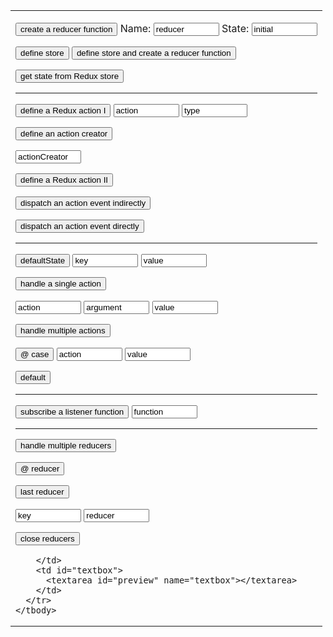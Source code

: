 
<link rel="stylesheet" href="https://maxcdn.bootstrapcdn.com/bootstrap/3.3.7/css/bootstrap.min.css" integrity="sha384-BVYiiSIFeK1dGmJRAkycuHAHRg32OmUcww7on3RYdg4Va+PmSTsz/K68vbdEjh4u" crossorigin="anonymous" />
<link rel="stylesheet" href="styles.css" />

<style>

h1 > a {
  font-family: Corbel;
  color: white;
}

.markdown-body h1 {
  border-bottom: none;
}

.markdown-body table td, .markdown-body table tr {
  border: none;
}

input:not([type:"button"]) {
  border-color: black;
}

</style>

<form name="editor">
  <table>
    <tbody>
      <tr>
        <td id="buttons">

<p><input type="button" class="btn btn-primary" value="create a reducer function" onclick="document.editor.textbox.value+='\nconst ' + document.editor.reducerName.value + ' = (state = ' + document.editor.state.value + ') => {\n  return state;\n}\n\n'" />
Name:  <input class="btn" value="reducer" name="reducerName" size="10" type="textfield" />
State: <input class="btn" value="initial" name="state" size="10" type="textfield" /></p>

<p><input type="button" class="button btn btn-primary" value="define store" onclick="document.editor.textbox.value+='const store = Redux.createStore(reducer);\n'" />
   <input type="button" class="btn btn-success" value="define store and create a reducer function" onclick="document.editor.textbox.value+='const store = Redux.createStore(\n  (state = ' + document.editor.reducerName.value + ') => state\n);\n\n'" /></p>

<p><input type="button" class="button btn btn-primary" value="get state from Redux store" onclick="document.editor.textbox.value+='const currentState = store.getState();\n'" /></p>

<hr />

<p><input type="button" class="button btn btn-primary" value="define a Redux action I" onclick="document.editor.textbox.value+='\nconst ' + document.editor.action.value + ' = {\n  type: &#34;' + document.editor.actionType.value + '&#34;\n}\n'" />

  <input class="btn" value="action" name="action" size="10" type="textfield">
  <input class="btn" value="type" name="actionType" size="10" type="textfield"></p>
  
<p><input type="button" class="button btn btn-primary" value="define an action creator" onclick="document.editor.textbox.value+='\nfunction ' + document.editor.actionCreator.value + '() {\n  return ' + document.editor.action.value + ';\n}\n'" />

  <input class="btn" value="actionCreator" name="actionCreator" size="10" type="textfield"></p>

<p><input type="button" class="button btn btn-primary" value="define a Redux action II" onclick="document.editor.textbox.value+='\nconst ' + document.editor.actionCreator.value + ' = () => {\n  return {\r    type: &#34;' + document.editor.actionType.value + '&#34;\n  }\n};\n'" /></p>
  
<p><input type="button" class="button btn btn-primary" value="dispatch an action event indirectly" onclick="document.editor.textbox.value+='\nstore.dispatch(' + document.editor.actionCreator.value + '());\n'" /></p>

<p><input type="button" class="button btn btn-success" value="dispatch an action event directly" onclick="document.editor.textbox.value+='\nstore.dispatch({ type: &#34;' + document.editor.actionType.value + '&#34; });\n'" />
</p>

<hr />

<p><input type="button" class="button btn btn-primary" value="defaultState" onclick="document.editor.textbox.value+='\nconst defaultState = {\n' + '  '+ defaultStateKey.value + ': ' + defaultStateValue.value + '\n};\n'">
 <input class="btn" value="key" name="defaultStateKey" size="10" type="textfield">
 <input class="btn" value="value" name="defaultStateValue" size="10" type="textfield"></p>

<!-- reducer functions -->

<p><input type="button" class="button btn btn-success" value="handle a single action" onclick="document.editor.textbox.value='\nconst defaultState = {\n  ' + document.editor.defaultStateKey.value + ': ' + document.editor.defaultStateValue.value + '\n};\n\nconst ' + document.editor.reducerArgument.value.replace(' ', '').toUpperCase() + ' = &#34;' + document.editor.reducerArgument.value.replace(' ', '').toUpperCase() + '&#34;;\n\nconst reducer = (state = defaultState, action) => {\n  if (action.type === ' + document.editor.reducerArgument.value.toUpperCase() + ') {\n    return {\n     ' + document.editor.defaultStateKey.value + ': ' + document.editor.reducerValue.value + '\n    };\n  } else {\n    return state;\n  }\n};\n\nconst store = Redux.createStore(reducer);\n\nconst ' + document.editor.reducerAction.value + ' = () => {\n  return {\n    type: '+ document.editor.reducerArgument.value.toUpperCase() + '\n  }\n};'"></p>

<p><input class="btn" value="action" name="reducerAction" size="10" type="textfield">
 <input class="btn" value="argument" name="reducerArgument" size="10" type="textfield">
 <input class="btn" value="value" name="reducerValue" size="10" type="textfield"></p>

<p><input type="button" class="button btn btn-primary" value="handle multiple actions" onclick="document.editor.textbox.value+='\nconst reducer = (state = defaultState, ' + document.editor.reducerAction.value + ') => {\n    switch (action.type) {'"></p>

<p><input type="button" class="button btn btn-primary" value="@ case" onclick="switchCase()">
 <input class="btn" value="action" name="caseAction" size="10" type="textfield">
 <input class="btn" value="value" name="caseValue" size="10" type="textfield"></p>

<p><input type="button" class="button btn btn-success" value="default" onclick="handleMultipleActions()"></p>

<hr />

<!-- subscribe listener function -->

<p><input type="button" class="button btn btn-primary" value="subscribe a listener function" onclick="document.editor.textbox.value+='\nstore.subscribe(() => {' + document.editor.storeListenerFunction.value + '});\n'">
  <input value="function" name="storeListenerFunction" size="10" type="textfield"></p>

<hr />

<!-- handle multiple reducers -->

<p><input type="button" class="button btn btn-primary" value="handle multiple reducers" onclick="document.editor.textbox.value+='\nconst rootReducer = Redux.combineReducers({'"></p>

<p><input type="button" class="button btn btn-primary" value="@ reducer" onclick="document.editor.textbox.value+='\n  ' + document.editor.multipleReducerKey.value + ': ' + document.editor.multipleReducerValue.value + ','">

<input type="button" class="button btn btn-primary" value="last reducer" onclick="document.editor.textbox.value+='\n  ' + document.editor.multipleReducerKey.value + ': ' + document.editor.multipleReducerValue.value"></p>

<p><input class="btn" value="key" name="multipleReducerKey" size="10" type="textfield">
  <input class="btn" value="reducer" name="multipleReducerValue" size="10" type="textfield"></p>

<p><input type="button" class="button btn btn-success" value="close reducers" onclick="document.editor.textbox.value+='\n});\n\nconst store = Redux.createStore(rootReducer);\n'"></p>

        </td>
        <td id="textbox">
          <textarea id="preview" name="textbox"></textarea>
        </td>
      </tr>
    </tbody>
  </table>
</form>

<script src="./script.js"></script>
